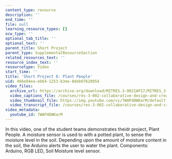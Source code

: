 ```yaml
---
content_type: resource
description: ''
end_time: ''
file: null
learning_resource_types: []
ocw_type: ''
optional_tab_title: ''
optional_text: ''
parent_title: Short Project
parent_type: SupplementalResourceSection
related_resources_text: ''
resource_index_text: ''
resourcetype: Video
start_time: ''
title: 'Short Project 8: Plant People'
uid: 466e84ea-eb64-1253-b3ee-8deb6f628954
video_files:
  archive_url: https://archive.org/download/MITRES.3-002IAP17/MITRES_3-002IAP17_Short_Project_8_300k.mp4
  video_captions_file: /courses/res-3-002-collaborative-design-and-creative-expression-with-arduino-microcontrollers-january-iap-2017/eb84787269915050b71f3137c5551b0c_7WAP4DWKarM.vtt
  video_thumbnail_file: https://img.youtube.com/vi/7WAP4DWKarM/default.jpg
  video_transcript_file: /courses/res-3-002-collaborative-design-and-creative-expression-with-arduino-microcontrollers-january-iap-2017/b34640e0768cce611625d83d928c13e5_7WAP4DWKarM.pdf
video_metadata:
  youtube_id: 7WAP4DWKarM
---
```


In this video, one of the student teams demonstrates theidr project, Plant People. A moisture sensor is used to with a potted plant, to sense the moisture level in the soil. Depending upon the amount of moisture content in the soil, the Arduino alerts the user to water the plant. Components: Arduino, RGB LED, Soil Moisture level sensor.



